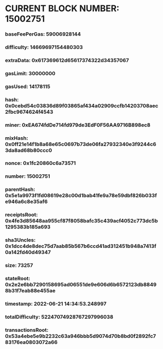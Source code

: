# CURRENT BLOCK NUMBER: 15002751

### baseFeePerGas: 59006928144
### difficulty: 14669697154480303
### extraData: 0x617369612d65617374322d34357067
### gasLimit: 30000000
### gasUsed: 14178115
### hash: 0x0cebd54c03836d89f03865af434a02909ccfb14203708aec2fbc9674624f4543
### miner: 0xEA674fdDe714fd979de3EdF0F56AA9716B898ec8
### mixHash: 0x0ff21e14f1b8a68e65c0697b73de06fa27932340e3f9244c63da8ad68b80ccc0
### nonce: 0x1fc20860c6a73571
### number: 15002751
### parentHash: 0x5e1a9973f1fd08619e28c00d1bab41fe9a78e59dbf826b033fe946a6c8e35af6
### receiptsRoot: 0x4fe3d85648aa955cf87f8058bafc35c439acf4052c773dc5b1295383b185a693
### sha3Uncles: 0x1dcc4de8dec75d7aab85b567b6ccd41ad312451b948a7413f0a142fd40d49347
### size: 73257
### stateRoot: 0x2e2e6bb7290158695ad06551de9e606d6b6572123db88498b31f7eab88e455ae
### timestamp: 2022-06-21 14:34:53.248997
### totalDifficulty: 52247074928767297996038
### transactionsRoot: 0x53a4ebe5e9b2232c63a946bbb5d9074d70b8bd0f2892fc783176ea0803072a66
